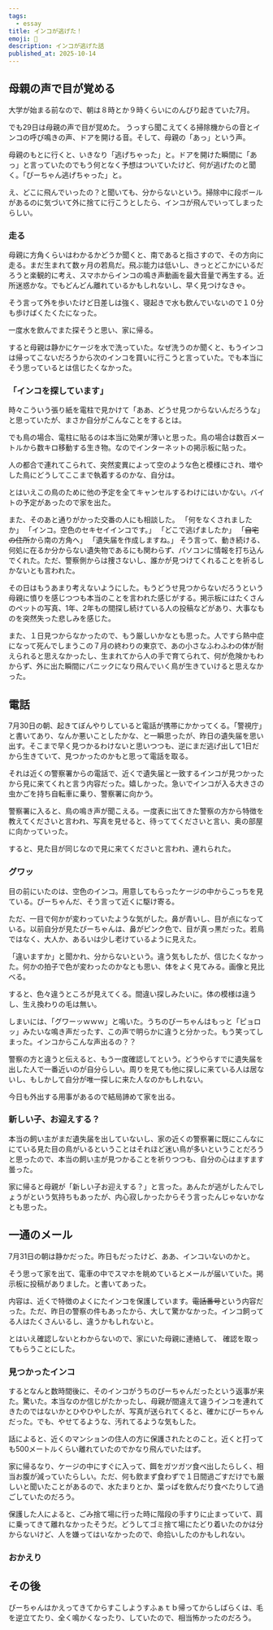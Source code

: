 ```yaml
---
tags:
  - essay
title: インコが逃げた！
emoji: 🦜
description: インコが逃げた話
published_at: 2025-10-14
---
```



## 母親の声で目が覚める
大学が始まる前なので、朝は８時とか９時くらいにのんびり起きていた7月。

でも29日は母親の声で目が覚めた。
うっすら聞こえてくる掃除機からの音とインコの呼び鳴きの声、ドアを開ける音。そして、母親の「あっ」という声。

母親のもとに行くと、いきなり「逃げちゃった」と。ドアを開けた瞬間に「あっ」と言っていたのでもう何となく予想はついていたけど、何が逃げたのと聞く。「ぴーちゃん逃げちゃった」と。

え、どこに飛んでいったの？と聞いても、分からないという。掃除中に段ボールがあるのに気づいて外に捨てに行こうとしたら、インコが飛んでいってしまったらしい。
### 走る
母親に方角くらいはわかるかどうか聞くと、南であると指さすので、その方向に走る。まだ生まれて数ヶ月の若鳥だ。飛ぶ能力は低いし、きっとどこかにいるだろうと楽観的に考え、スマホからインコの鳴き声動画を最大音量で再生する。近所迷惑かな。でもどんどん離れているかもしれないし、早く見つけなきゃ。

そう言って外を歩いたけど日差しは強く、寝起きで水も飲んでいないので１０分も歩けばくたくたになった。

一度水を飲んでまた探そうと思い、家に帰る。

すると母親は静かにケージを水で洗っていた。なぜ洗うのか聞くと、もうインコは帰ってこないだろうから次のインコを買いに行こうと言っていた。でも本当にそう思っているとは信じたくなかった。
### 「インコを探しています」
時々こういう張り紙を電柱で見かけて「ああ、どうせ見つからないんだろうな」と思っていたが、まさか自分がこんなことをするとは。

でも鳥の場合、電柱に貼るのは本当に効果が薄いと思った。鳥の場合は数百メートルから数キロ移動する生き物。なのでインターネットの掲示板に貼った。

人の都合で連れてこられて、突然変異によって空のような色と模様にされ、増やした鳥にどうしてここまで執着するのかな、自分は。

とはいえこの鳥のために他の予定を全てキャンセルするわけにはいかない。バイトの予定があったので家を出た。

また、そのあと通りがかった交番の人にも相談した。
「何をなくされましたか」
「インコ。空色のセキセイインコです。」
「どこで逃げましたか」
「~~自宅の住所~~から南の方角へ」
「遺失届を作成しますね。」
そう言って、動き続ける、何処に在るか分からない遺失物であるにも関わらず、パソコンに情報を打ち込んでくれた。ただ、警察側からは捜さないし、誰かが見つけてくれることを祈るしかないとも言われた。

その日はもうあまり考えないようにした。もうどうせ見つからないだろうという母親に憤りを感じつつも本当のことを言われた感じがする。掲示板にはたくさんのペットの写真、1年、2年もの間探し続けている人の投稿などがあり、大事なものを突然失った悲しみを感じた。

また、１日見つからなかったので、もう厳しいかなとも思った。人ですら熱中症になって死んでしまうこの７月の終わりの東京で、あの小さなふわふわの体が耐えられると思えなかったし、生まれてから人の手で育てられて、何が危険かもわからず、外に出た瞬間にパニックになり飛んでいく鳥が生きていけると思えなかった。

## 電話
7月30日の朝、起きてぼんやりしていると電話が携帯にかかってくる。「警視庁」と書いてあり、なんか悪いことしたかな、と一瞬思ったが、昨日の遺失届を思い出す。そこまで早く見つかるわけないと思いつつも、逆にまだ逃げ出して1日だから生きていて、見つかったのかもと思って電話を取る。

それは近くの警察署からの電話で、近くで遺失届と一致するインコが見つかったから見に来てくれと言う内容だった。嬉しかった。急いでインコが入る大きさの虫かごを持ち自転車に乗り、警察署に向かう。

警察署に入ると、鳥の鳴き声が聞こえる。一度表に出てきた警察の方から特徴を教えてくださいと言われ、写真を見せると、待っててくださいと言い、奥の部屋に向かっていった。

すると、見た目が同じなので見に来てくださいと言われ、連れられた。
### グワッ
目の前にいたのは、空色のインコ。用意してもらったケージの中からこっちを見ている。ぴーちゃんだ、そう言って近くに駆け寄る。

ただ、一目で何かが変わっていたような気がした。鼻が青いし、目が点になっている。以前自分が見たぴーちゃんは、鼻がピンク色で、目が真っ黒だった。若鳥ではなく、大人か、あるいは少し老けているように見えた。

「違いますか」と聞かれ、分からないという。違う気もしたが、信じたくなかった。何かの拍子で色が変わったのかなとも思い、体をよく見てみる。画像と見比べる。

すると、色々違うところが見えてくる。間違い探しみたいに。体の模様は違うし、生え換わりの毛は無い。

しまいには、「グワーッｗｗｗ」と鳴いた。うちのぴーちゃんはもっと「ピョロッ」みたいな鳴き声だったす、この声で明らかに違うと分かった。もう笑ってしまった。インコからこんな声出るの？？

警察の方と違うと伝えると、もう一度確認してという。どうやらすでに遺失届を出した人で一番近いのが自分らしい。周りを見ても他に探しに来ている人は居ないし、もしかして自分が唯一探しに来た人なのかもしれない。

今日も外出する用事があるので結局諦めて家を出る。

### 新しい子、お迎えする？

本当の飼い主がまだ遺失届を出していないし、家の近くの警察署に既にこんなににている見た目の鳥がいるということはそれほど迷い鳥が多いということだろうと思ったので、本当の飼い主が見つかることを祈りつつも、自分の心はますます曇った。

家に帰ると母親が「新しい子お迎えする？」と言った。あんたが逃がしたんでしょうがという気持ちもあったが、内心寂しかったからそう言ったんじゃないかなとも思った。


## 一通のメール
7月31日の朝は静かだった。昨日もだったけど、ああ、インコいないのかと。

そう思って家を出て、電車の中でスマホを眺めているとメールが届いていた。掲示板に投稿がありました。と書いてあった。

内容は、近くで特徴のよくにたインコを保護しています。~~電話番号~~という内容だった。ただ、昨日の警察の件もあったから、大して驚かなかった。インコ飼ってる人はたくさんいるし、違うかもしれないと。

とはいえ確認しないとわからないので、家にいた母親に連絡して、
確認を取ってもらうことにした。
### 見つかったインコ
するとなんと数時間後に、そのインコがうちのぴーちゃんだったという返事が来た。驚いた。本当なのか信じがたかったし、母親が間違えて違うインコを連れてきたのではないかとひやひやしたが、写真が送られてくると、確かにぴーちゃんだった。でも、やせてるような、汚れてるような気もした。

話によると、近くのマンションの住人の方に保護されたとのこと。近くと打っても500メートルくらい離れていたのでかなり飛んでいたはず。

家に帰るなり、ケージの中にすぐに入って、餌をガツガツ食べ出したらしく、相当お腹が減っていたらしい。ただ、何も飲まず食わずで１日間過ごすだけでも厳しいと聞いたことがあるので、水たまりとか、葉っぱを飲んだり食べたりして過ごしていたのだろう。

保護した人によると、ごみ捨て場に行った時に階段の手すりに止まっていて、肩に乗ってきて離れなかったそうだ。どうしてゴミ捨て場にたどり着いたのかは分からないけど、人を嫌ってはいなかったので、命拾いしたのかもしれない。

### おかえり

## その後
ぴーちゃんはかえってきてからすこしようすふぁｔｂ帰ってからしばらくは、毛を逆立てたり、全く鳴かくなったり、していたので、相当怖かったのだろう。

